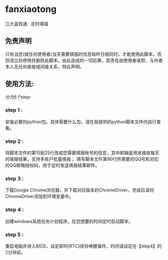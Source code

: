 # fanxiaotong
江大返校通 · 定时填报
## 免责声明 
  只有当您(或任何使用者)当天需要填报的信息和昨日相同时，才能使用此脚本。否则请立刻停用并删除此脚本。由此造成的一切后果，其责任由使用者承担，与作者本人无任何直接或间接关系，特此声明。
## 使用方法:
_分为5个step:_
### step 1 :
  安装必要的python包。具体需要什么包，请在我提供的python脚本文件内自行查看。
### step 2 :
  将脚本文件的第15到25行改成您需要填报账号的信息，其中邮箱是用来接收每天的填报结果。支持多账户批量填报；
  填写脚本文件第90行所需要的QQ号和对应的QQ邮箱授权码，用于定时发送填报结果邮件。
### step 3 :
  下载Google Chrome浏览器，并下载对应版本的ChromeDriver。完成后请将ChromeDriver添加到环境变量中。
### step 4 :
  创建windows系统任务计划程序，在您想要的时间定时启动脚本。
### step 5 :
  重启电脑并进入BIOS，设定即时(RTC)闹铃唤醒事件，时间请设定在【step4】的2分钟前。
